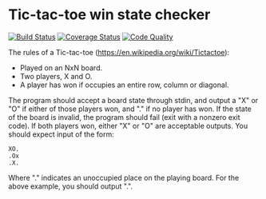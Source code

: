 # Tic-tac-toe win state checker
[![Build Status](https://travis-ci.org/pawelzar/python-tic-tac-toe.svg?branch=master)](https://travis-ci.org/pawelzar/python-tic-tac-toe)
[![Coverage Status](https://codecov.io/gh/pawelzar/python-tic-tac-toe/branch/master/graph/badge.svg)](https://codecov.io/gh/pawelzar/python-tic-tac-toe)
[![Code Quality](https://codebeat.co/badges/088ff987-55ed-4722-a472-52fd2233b262)](https://codebeat.co/projects/github-com-pawelzar-python-tic-tac-toe-master)

The rules of a Tic-tac-toe (https://en.wikipedia.org/wiki/Tictactoe):
- Played on an NxN board.
- Two players, X and O.
- A player has won if occupies an entire row, column or diagonal.

The program should accept a board state through stdin, and output a "X" or "O" if either of those
players won, and "." if no player has won. If the state of the board is invalid, the program should fail
(exit with a nonzero
exit code). If both players won, either "X" or "O" are acceptable outputs.
You should expect input of the form:
```
XO.
.Ox
.X.
```
Where "." indicates an unoccupied place on the playing board.
For the above example, you should output ".".
